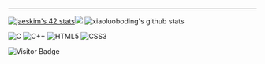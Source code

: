 


-----------
[![jaeskim's 42 stats](https://badge42.herokuapp.com/api/stats/frfrance)](https://github.com/JaeSeoKim/badge42)<img src="https://github-readme-stats.vercel.app/api/top-langs/?username=kazuumaVII&layout=compact&count_private=true&theme=gruvbox" />
![xiaoluoboding's github stats](https://github-readme-stats.vercel.app/api?username=kazuumaVII&show_icons=true&theme=dracula)

![C](https://img.shields.io/badge/c-%2300599C.svg?style=for-the-badge&logo=c&logoColor=white)  ![C++](https://img.shields.io/badge/c++-%2300599C.svg?style=for-the-badge&logo=c%2B%2B&logoColor=white) ![HTML5](https://img.shields.io/badge/html5-%23E34F26.svg?style=for-the-badge&logo=html5&logoColor=white) ![CSS3](https://img.shields.io/badge/css3-%231572B6.svg?style=for-the-badge&logo=css3&logoColor=white)

![Visitor Badge](https://visitor-badge.laobi.icu/badge?page_id=kazuumaVII.kazuumaVII)
